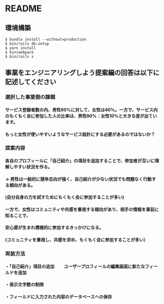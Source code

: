 # README

## 環境構築
```
$ bundle install --without=production
$ bin/rails db:setup
$ yarn install
$ bin/webpack
$ bin/rails s
```

## 事業をエンジニアリングしよう提案編の回答は以下に記述してください

### 選択した事業側の課題
#### サービス登録者数の内、男性60%に対して、女性は40%。一方で、サービス内のもくもく会に参加した人の比率は、男性90%：女性10%と大きな差が出ています。 
#### もっと女性が使いやすいようなサービス設計にする必要があるのではないか？

### 提案内容
#### 各自のプロフィールに「自己紹介」の項目を追加することで、参加者が互いに理解しやすい状況を作る。 
#### → 男性は一般的に競争志向が強く、自己紹介が少ない状況でも問題なく行動する傾向がある。 
#### (自分自身の力を試すためにもくもく会に参加することが多い) 　　　
#### 一方で、女性はコミュニティや共感を重視する傾向があり、相手の情報を事前に知ることで、
#### 安心感が生まれ積極的に参加するきっかけになる。 
#### (コミュニティを重視し、共感を求め、もくもく会に参加することが多い）

### 実装方法
#### ・「自己紹介」項目の追加 　　ユーザープロフィールの編集画面に新たなフィールドを追加

#### ・表示文字数の制限

#### ・フィールドに入力された内容のデータベースへの保存
